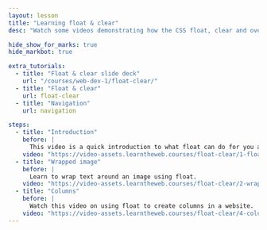 ```yaml
---
layout: lesson
title: "Learning float & clear"
desc: "Watch some videos demonstrating how the CSS float, clear and overflow properties work to create layouts."

hide_show_for_marks: true
hide_markbot: true

extra_tutorials:
  - title: "Float & clear slide deck"
    url: "/courses/web-dev-1/float-clear/"
  - title: "Float & clear"
    url: float-clear
  - title: "Navigation"
    url: navigation

steps:
  - title: "Introduction"
    before: |
      This video is a quick introduction to what float can do for you and how to use it.
    video: "https://video-assets.learntheweb.courses/float-clear/1-float-clear.mp4"
  - title: "Wrapped image"
    before: |
      Learn to wrap text around an image using float.
    video: "https://video-assets.learntheweb.courses/float-clear/2-wrapped-image.mp4"
  - title: "Columns"
    before: |
      Watch this video on using float to create columns in a website.
    video: "https://video-assets.learntheweb.courses/float-clear/4-columns.mp4"
---
```


